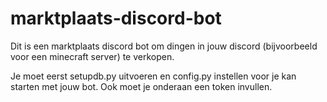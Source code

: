 # marktplaats-discord-bot
Dit is een marktplaats discord bot om dingen in jouw discord (bijvoorbeeld voor een minecraft server) te verkopen.

Je moet eerst setupdb.py uitvoeren en config.py instellen voor je kan starten met jouw bot. Ook moet je onderaan een token invullen.
